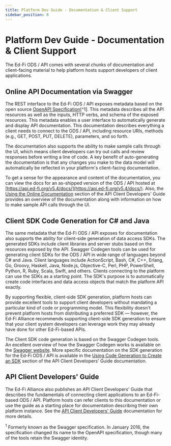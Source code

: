 ```yaml
---
title: Platform Dev Guide - Documentation & Client Support
sidebar_position: 8
---
```


# Platform Dev Guide - Documentation & Client Support

The Ed-Fi ODS / API comes with several chunks of documentation and client-facing material to help platform hosts support developers of client applications.

## Online API Documentation via Swagger

The REST interface to the Ed-Fi ODS / API exposes metadata based on the open source [OpenAPI Specification](http://swagger.io/)[^1]. This metadata describes all the API resources as well as the inputs, HTTP verbs, and schema of the exposed resources. This metadata enables a user interface to automatically generate and display API documentation. This documentation describes everything a client needs to connect to the ODS / API, including resource URIs, methods (e.g., GET, POST, PUT, DELETE), parameters, and so forth.

The documentation also supports the ability to make sample calls through the UI, which means client developers can try out calls and review responses before writing a line of code. A key benefit of auto-generating the documentation is that any changes you make to the data model will automatically be reflected in your platform's client-facing documentation.

To get a sense for the appearance and content of the documentation, you can view the docs for an as-shipped version of the ODS / API hosted at [https://api.ed-fi.org/v5.4/docs/](https://api.ed-fi.org/v5.4/docs/). Also, the [Using the Online Documentation](https://edfi.atlassian.net/wiki/spaces/ODSAPIS3V54/pages/22774456/Using+the+Online+Documentation) section of the API Client Developers' Guide provides an overview of the documentation along with information on how to make sample API calls through the UI.

## Client SDK Code Generation for C# and Java

The same metadata that the Ed-Fi ODS / API exposes for documentation also supports the ability for client-side generation of data access SDKs. The generated SDKs include client libraries and server stubs based on the resources exposed by the API. Swagger Codegen tools can be used for generating client SDKs for the ODS / API in wide range of languages beyond C# and Java. Client languages include ActionScript, Bash, C#, C++, Erlang, Go, Groovy, Haskell, Java, Node.js, Objective-C, Perl, PHP, PowerShell, Python, R, Ruby, Scala, Swift, and others. Clients connecting to the platform can use the SDKs as a starting point. The SDK's purpose is to automatically create code interfaces and data access objects that match the platform API exactly.

By supporting flexible, client-side SDK generation, platform hosts can provide excellent tools to support client developers without mandating a particular kind of code or programming model. This flexibility doesn't prevent platform hosts from distributing a preferred SDK — however, the Ed-Fi Alliance recommends supporting client-side SDK generation to ensure that your client system developers can leverage work they may already have done for other Ed-Fi-based APIs.

The Client SDK code generation is based on the Swagger Codegen tools. An excellent overview of how the Swagger Codegen works is available on the [Swagger website](http://swagger.io/swagger-codegen/). More specific documentation on the SDK generation for the Ed-Fi ODS / API is available in the [Using Code Generation to Create an SDK](https://edfi.atlassian.net/wiki/spaces/ODSAPIS3V54/pages/22774435/Using+Code+Generation+to+Create+an+SDK) section of the API Client Developers' Guide documentation.

## API Client Developers' Guide

The Ed-Fi Alliance also publishes an API Client Developers' Guide that describes the fundamentals of connecting client applications to an Ed-Fi-based ODS / API. Platform hosts can refer clients to this documentation or use the guide as a starting place for documentation describing their own platform instance. See the [API Client Developers' Guide](https://edfi.atlassian.net/wiki/spaces/ODSAPIS3V54/pages/22774415/API+Client+Developers+Guide) documentation for more details.

<sup>1</sup> Formerly known as the Swagger specification. In January 2016, the specification changed its name to the OpenAPI specification, though many of the tools retain the Swagger identity.

